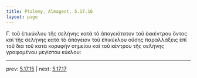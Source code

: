 ```yaml
---
title: Ptolemy, Almagest, 5.17.16
layout: page
---
```


 Γ. τοῦ ἐπικύκλου τῆς σελήνης κατὰ τὸ ἀπογειότατον τοῦ ἐκκέντρου ὄντος καὶ τῆς σελήνης κατὰ τὸ ἀπόγειον τοῦ ἐπικύκλου οὔσης παραλλάξεις ἐπὶ τοῦ διὰ τοῦ κατὰ κορυφὴν σημείου καὶ τοῦ κέντρου τῆς σελήνης γραφομένου μεγίστου κύκλου: 

---

prev: [5.17.15](../5.17.15/) | next: [5.17.17](../5.17.17/)

